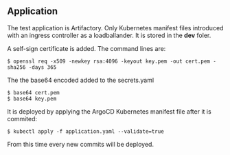 ## Application

The test application is Artifactory. Only Kubernetes manifest files introduced with an ingress controller as a loadballander.
It is stored in the **dev** foler.

A self-sign certificate is added.
The command lines are:
```
$ openssl req -x509 -newkey rsa:4096 -keyout key.pem -out cert.pem -sha256 -days 365
```
The the base64 encoded added to the secrets.yaml
```
$ base64 cert.pem
$ base64 key.pem
```

It is deployed by applying the ArgoCD Kubernetes manifest file after it is commited:
```
$ kubectl apply -f application.yaml --validate=true
```

From this time every new commits will be deployed.
